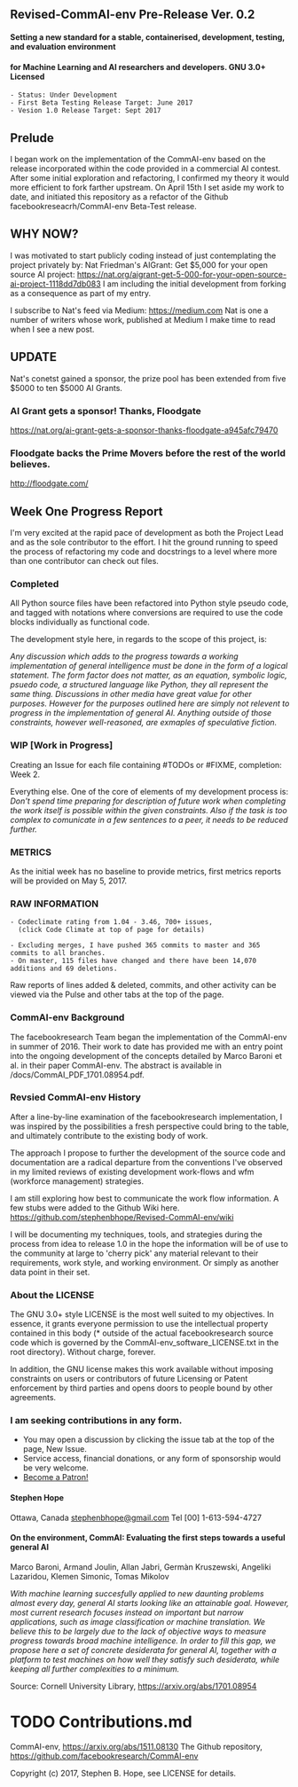 ## Revised-CommAI-env Pre-Release Ver. 0.2

#### Setting a new standard for a stable, containerised, development, testing,  and evaluation environment
#### for Machine Learning and AI researchers and developers. GNU 3.0+ Licensed

    - Status: Under Development
    - First Beta Testing Release Target: June 2017
    - Vesion 1.0 Release Target: Sept 2017

## Prelude

I began work on the implementation of the CommAI-env based on the release incorporated within the code provided in a
commercial AI contest. After some initial exploration and refactoring, I confirmed my theory it would more efficient
to fork farther upstream. On April 15th I set aside my work to date, and initiated this repository as
a refactor of the Github facebookreseacrh/CommAI-env Beta-Test release.

## WHY NOW?

I was motivated to start publicly coding instead of just contemplating the project privately by: Nat Friedman's AIGrant: Get $5,000 for your open source AI project: https://nat.org/aigrant-get-5-000-for-your-open-source-ai-project-1118dd7db083 I am including the initial development from forking as a consequence as part of my entry.

I subscribe to Nat's feed via Medium: https://medium.com Nat is one a number of writers whose work, published at Medium
I make time to read when I see a new post.

## UPDATE

Nat's conetst gained a sponsor, the prize pool has been extended from five $5000 to ten $5000 AI Grants. 

### AI Grant gets a sponsor! Thanks, Floodgate
https://nat.org/ai-grant-gets-a-sponsor-thanks-floodgate-a945afc79470

### Floodgate backs the Prime Movers before the rest of the world believes.
http://floodgate.com/

## Week One Progress Report

I'm very excited at the rapid pace of development as both the Project Lead and as the sole contributor to the
effort. I hit the ground running to speed the process of refactoring my code and docstrings to a level where more than
one contributor can check out files.

### Completed
All Python source files have been refactored into Python style pseudo code, and tagged with notations where
conversions are required to use the code blocks individually as functional code.

The development style here, in regards to the scope of this project, is:

_Any discussion which adds to the progress towards a working implementation of general intelligence must be done in the form of a logical statement. The form factor does not matter, as an equation, symbolic logic, psuedo code, a structured language like Python, they all represent the same thing.  Discussions in other media have great value for other purposes. However for the purposes outlined here are simply not relevent to progress in the implementation of general AI. Anything outside of those constraints, however well-reasoned, are exmaples of speculative fiction._

### WIP [Work in Progress]

Creating an Issue for each file containing #TODOs or #FIXME, completion: Week 2.

Everything else. One of the core of elements of my development process is: _Don't spend time preparing for description of
future work when completing the work itself is possible within the given constraints. Also if the task is too complex to comunicate in a few sentences to a peer, it needs to be reduced further._

### METRICS

As the initial week has no baseline to provide metrics, first metrics reports will be provided on May 5, 2017.

### RAW INFORMATION

    - Codeclimate rating from 1.04 - 3.46, 700+ issues, 
      (click Code Climate at top of page for details)
    
    - Excluding merges, I have pushed 365 commits to master and 365 commits to all branches. 
    - On master, 115 files have changed and there have been 14,070 additions and 69 deletions.
    
Raw reports of lines added & deleted, commits, and other activity can be viewed via the Pulse and other tabs at
the top of the page.

### CommAI-env Background

The facebookresearch Team began the implementation of the CommAI-env in summer of 2016. Their work to date has provided
 me with an entry point into the ongoing development of the concepts detailed by Marco Baroni et al. in their paper
 CommAI-env. The abstract is available in /docs/CommAI_PDF_1701.08954.pdf.

### Revsied CommAI-env History

After a line-by-line examination of the facebookresearch implementation, I was inspired by the possibilities a fresh
 perspective could bring to the table, and ultimately contribute to the existing body of work.

The approach I propose to further the development of the source code and documentation are a radical departure from
the conventions I've observed in my limited reviews of existing development work-flows and wfm (workforce management)
strategies.

I am still exploring how best to communicate the work flow information.  A few stubs were added to the Github Wiki here.
https://github.com/stephenbhope/Revised-CommAI-env/wiki

I will be documenting my techniques, tools, and strategies during the process from idea to release 1.0 in the hope
the information will be of use to the community at large to 'cherry pick' any material relevant to their requirements,
work style, and working environment. Or simply as another data point in their set.

### About the LICENSE

The GNU 3.0+ style LICENSE is the most well suited to my objectives. In essence, it grants everyone permission to use
the intellectual property contained in this body (* outside of the actual facebookresearch source code which is
governed by the CommAI-env_software_LICENSE.txt in the root directory). Without charge, forever.

In addition, the GNU license makes this work available without imposing constraints on users or contributors of future
Licensing or Patent enforcement by third parties and opens doors to people bound by other agreements.


### I am seeking contributions in any form.
- You may open a discussion by clicking the issue tab at the top of the page, New Issue.
- Service access, financial donations, or any form of sponsorship would be very welcome.
- <a href="https://www.patreon.com/bePatron?u=5636094">Become a Patron!</a>

#### Stephen Hope
Ottawa, Canada
stephenbhope@gmail.com
Tel [00] 1-613-594-4727

#### On the environment, CommAI: Evaluating the first steps towards a useful general AI
Marco Baroni, Armand Joulin, Allan Jabri, Germàn Kruszewski, Angeliki Lazaridou, Klemen Simonic, Tomas Mikolov

_With machine learning succesfully applied to new daunting problems almost every day, general AI starts looking
like an attainable goal. However, most current research focuses instead on important but narrow applications,
such as image classification or machine translation. We believe this to be largely due to the lack of objective
ways to measure progress towards broad machine intelligence. In order to fill this gap, we propose here a set of
concrete desiderata for general AI, together with a platform to test machines on how well they satisfy such
desiderata, while keeping all further complexities to a minimum._

Source: Cornell University Library, https://arxiv.org/abs/1701.08954

# TODO Contributions.md

CommAI-env, https://arxiv.org/abs/1511.08130 The Github repository, https://github.com/facebookresearch/CommAI-env

Copyright (c) 2017, Stephen B. Hope, see LICENSE for details.
